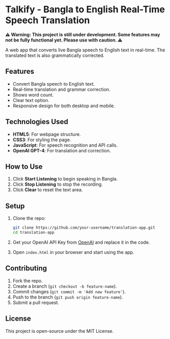 # Talkify - Bangla to English Real-Time Speech Translation

**⚠️ Warning: This project is still under development. Some features may not be fully functional yet. Please use with caution. ⚠️**

A web app that converts live Bangla speech to English text in real-time. The translated text is also grammatically corrected.

## Features

- Convert Bangla speech to English text.
- Real-time translation and grammar correction.
- Shows word count.
- Clear text option.
- Responsive design for both desktop and mobile.

## Technologies Used

- **HTML5**: For webpage structure.
- **CSS3**: For styling the page.
- **JavaScript**: For speech recognition and API calls.
- **OpenAI GPT-4**: For translation and correction.

## How to Use

1. Click **Start Listening** to begin speaking in Bangla.
2. Click **Stop Listening** to stop the recording.
3. Click **Clear** to reset the text area.

## Setup

1. Clone the repo:
    ```bash
    git clone https://github.com/your-username/translation-app.git
    cd translation-app
    ```
2. Get your OpenAI API Key from [OpenAI](https://platform.openai.com/account/api-keys) and replace it in the code.

3. Open `index.html` in your browser and start using the app.

## Contributing

1. Fork the repo.
2. Create a branch (`git checkout -b feature-name`).
3. Commit changes (`git commit -m 'Add new feature'`).
4. Push to the branch (`git push origin feature-name`).
5. Submit a pull request.

## License

This project is open-source under the MIT License.
